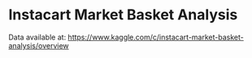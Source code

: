 # Instacart Market Basket Analysis

Data available at:
https://www.kaggle.com/c/instacart-market-basket-analysis/overview
